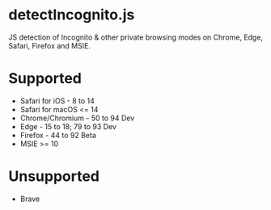 # detectIncognito.js
JS detection of Incognito & other private browsing modes on Chrome, Edge, Safari, Firefox and MSIE.

# Supported
 * Safari for iOS - 8 to 14
 * Safari for macOS <= 14
 * Chrome/Chromium - 50 to 94 Dev
 * Edge - 15 to 18; 79 to 93 Dev
 * Firefox - 44 to 92 Beta
 * MSIE >= 10

# Unsupported
 * Brave
